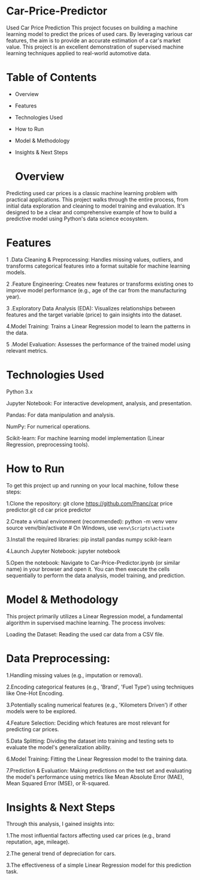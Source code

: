 # Car-Price-Predictor 

Used Car Price Prediction
This project focuses on building a machine learning model to predict the prices of used cars. By leveraging various car features, the aim is to provide an accurate estimation of a car's market value. This project is an excellent demonstration of supervised machine learning techniques applied to real-world automotive data.

# Table of Contents
* Overview

* Features

* Technologies Used

* How to Run

* Model & Methodology

* Insights & Next Steps

   # Overview
Predicting used car prices is a classic machine learning problem with practical applications. This project walks through the entire process, from initial data exploration and cleaning to model training and evaluation. It's designed to be a clear and comprehensive example of how to build a predictive model using Python's data science ecosystem.

# Features
1 .Data Cleaning & Preprocessing: Handles missing values, outliers, and transforms categorical features into a format suitable for machine learning models.

2 .Feature Engineering: Creates new features or transforms existing ones to improve model performance (e.g., age of the car from the manufacturing year).

3 .Exploratory Data Analysis (EDA): Visualizes relationships between features and the target variable (price) to gain insights into the dataset.

4.Model Training: Trains a Linear Regression model to learn the patterns in the data.

5 .Model Evaluation: Assesses the performance of the trained model using relevant metrics.

 # Technologies Used
Python 3.x

Jupyter Notebook: For interactive development, analysis, and presentation.

Pandas: For data manipulation and analysis.

NumPy: For numerical operations.

Scikit-learn: For machine learning model implementation (Linear Regression, preprocessing tools).

# How to Run
To get this project up and running on your local machine, follow these steps:

1.Clone the repository:
git clone https://github.com/Pnanc/car price predictor.git
cd car price predictor

2.Create a virtual environment (recommended):
python -m venv venv
source venv/bin/activate  # On Windows, use `venv\Scripts\activate`

3.Install the required libraries:
pip install pandas numpy scikit-learn

4.Launch Jupyter Notebook:
jupyter notebook

5.Open the notebook:
Navigate to Car-Price-Predictor.ipynb (or similar name) in your browser and open it. You can then execute the cells sequentially to perform the data analysis, model training, and prediction.

# Model & Methodology
This project primarily utilizes a Linear Regression model, a fundamental algorithm in supervised machine learning. The process involves:

Loading the Dataset: Reading the used car data from a CSV file.

# Data Preprocessing:

1.Handling missing values (e.g., imputation or removal).

2.Encoding categorical features (e.g., 'Brand', 'Fuel Type') using techniques like One-Hot Encoding.

3.Potentially scaling numerical features (e.g., 'Kilometers Driven') if other models were to be explored.

4.Feature Selection: Deciding which features are most relevant for predicting car prices.

5.Data Splitting: Dividing the dataset into training and testing sets to evaluate the model's generalization ability.

6.Model Training: Fitting the Linear Regression model to the training data.

7.Prediction & Evaluation: Making predictions on the test set and evaluating the model's performance using metrics like Mean Absolute Error (MAE), Mean Squared Error (MSE), or R-squared.

# Insights & Next Steps
Through this analysis, I  gained insights into:

1.The most influential factors affecting used car prices (e.g., brand reputation, age, mileage).

2.The general trend of depreciation for cars.

3.The effectiveness of a simple Linear Regression model for this prediction task.

